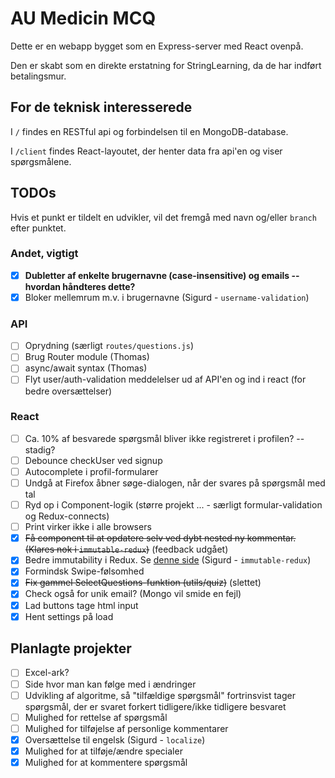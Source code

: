 # AU Medicin MCQ

Dette er en webapp bygget som en Express-server med React ovenpå.

Den er skabt som en direkte erstatning for StringLearning, da de har indført betalingsmur.

## For de teknisk interesserede

I `/` findes en RESTful api og forbindelsen til en MongoDB-database.

I `/client` findes React-layoutet, der henter data fra api'en og viser spørgsmålene.

## TODOs

Hvis et punkt er tildelt en udvikler, vil det fremgå med navn og/eller `branch` efter punktet.

### Andet, vigtigt

- [x] **Dubletter af enkelte brugernavne (case-insensitive) og emails -- hvordan håndteres dette?**
- [x] Bloker mellemrum m.v. i brugernavne (Sigurd - `username-validation`)

### API

- [ ] Oprydning (særligt `routes/questions.js`)
- [ ] Brug Router module (Thomas)
- [ ] async/await syntax (Thomas)
- [ ] Flyt user/auth-validation meddelelser ud af API'en og ind i react (for bedre oversættelser)

### React

- [ ] Ca. 10% af besvarede spørgsmål bliver ikke registreret i profilen? -- stadig?
- [ ] Debounce checkUser ved signup
- [ ] Autocomplete i profil-formularer
- [ ] Undgå at Firefox åbner søge-dialogen, når der svares på spørgsmål med tal
- [ ] Ryd op i Component-logik (større projekt ... - særligt formular-validation og Redux-connects)
- [ ] Print virker ikke i alle browsers
- [x] ~~Få component til at opdatere selv ved dybt nested ny kommentar. (Klares nok i `immutable-redux`)~~ (feedback udgået)
- [x] Bedre immutability i Redux. Se [denne side](https://redux.js.org/recipes/structuring-reducers/immutable-update-patterns) (Sigurd - `immutable-redux`)
- [x] Formindsk Swipe-følsomhed
- [x] ~~Fix gammel SelectQuestions-funktion (utils/quiz)~~ (slettet)
- [x] Check også for unik email? (Mongo vil smide en fejl)
- [x] Lad buttons tage html input
- [x] Hent settings på load

## Planlagte projekter

- [ ] Excel-ark?
- [ ] Side hvor man kan følge med i ændringer
- [ ] Udvikling af algoritme, så "tilfældige spørgsmål" fortrinsvist tager spørgsmål, der er svaret forkert tidligere/ikke tidligere besvaret
- [ ] Mulighed for rettelse af spørgsmål
- [ ] Mulighed for tilføjelse af personlige kommentarer
- [x] Oversættelse til engelsk (Sigurd - `localize`)
- [x] Mulighed for at tilføje/ændre specialer
- [x] Mulighed for at kommentere spørgsmål
